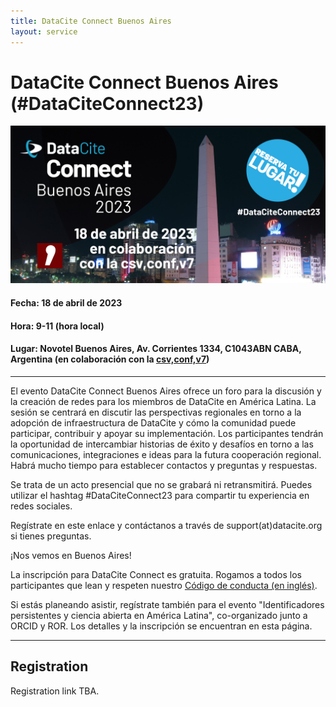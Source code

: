 ```yaml
---
title: DataCite Connect Buenos Aires
layout: service
---
```


# DataCite Connect Buenos Aires (#DataCiteConnect23)

<div class="section-img-lg">
  <img class="img-responsive" src="images/DataCite_Connect_Buenos_Aires_2023.png"></img>
</div>

#### Fecha: 18 de abril de 2023

#### Hora: 9-11 (hora local)

#### Lugar: Novotel Buenos Aires, Av. Corrientes 1334, C1043ABN CABA, Argentina (en colaboración con la [csv,conf,v7](https://csvconf.com/))

<hr>

El evento DataCite Connect Buenos Aires ofrece un foro para la discusión y la creación de redes para los miembros de DataCite en América Latina. La sesión se centrará en discutir las perspectivas regionales en torno a la adopción de infraestructura de DataCite y cómo la comunidad puede participar, contribuir y apoyar su implementación. Los participantes tendrán la oportunidad de intercambiar historias de éxito y desafíos en torno a las comunicaciones, integraciones e ideas para la futura cooperación regional. Habrá mucho tiempo para establecer contactos y preguntas y respuestas.

Se trata de un acto presencial que no se grabará ni retransmitirá. Puedes utilizar el hashtag #DataCiteConnect23 para compartir tu experiencia en redes sociales.

Regístrate en este enlace y contáctanos a través de support(at)datacite.org si tienes preguntas.

¡Nos vemos en Buenos Aires!

La inscripción para DataCite Connect es gratuita. Rogamos a todos los participantes que lean y respeten nuestro [Código de conducta (en inglés)](https://datacite.org/code-of-conduct.html).

 <span class="bold-text">Si estás planeando asistir, regístrate también para el evento "Identificadores persistentes y ciencia abierta en América Latina", co-organizado junto a ORCID y ROR. Los detalles y la inscripción se encuentran en esta página.</span>


<hr>

## Registration

Registration link TBA.
